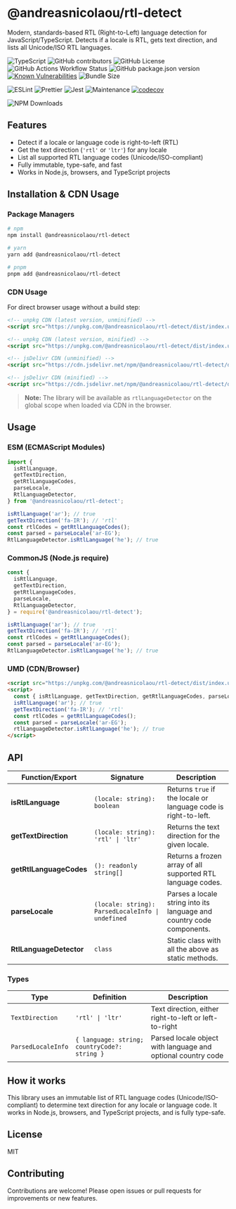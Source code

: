 # @andreasnicolaou/rtl-detect

Modern, standards-based RTL (Right-to-Left) language detection for JavaScript/TypeScript. Detects if a locale is RTL, gets text direction, and lists all Unicode/ISO RTL languages.

![TypeScript](https://img.shields.io/badge/TS-TypeScript-3178c6?logo=typescript&logoColor=white)
![GitHub contributors](https://img.shields.io/github/contributors/andreasnicolaou/rtl-detect)
![GitHub License](https://img.shields.io/github/license/andreasnicolaou/rtl-detect)
![GitHub Actions Workflow Status](https://img.shields.io/github/actions/workflow/status/andreasnicolaou/rtl-detect/build.yaml)
![GitHub package.json version](https://img.shields.io/github/package-json/v/andreasnicolaou/rtl-detect)
[![Known Vulnerabilities](https://snyk.io/test/github/andreasnicolaou/rtl-detect/badge.svg)](https://snyk.io/test/github/andreasnicolaou/rtl-detect)
![Bundle Size](https://deno.bundlejs.com/badge?q=@andreasnicolaou/rtl-detect&treeshake=[*])

![ESLint](https://img.shields.io/badge/linter-eslint-4B32C3.svg?logo=eslint)
![Prettier](https://img.shields.io/badge/code_style-prettier-ff69b4.svg?logo=prettier)
![Jest](https://img.shields.io/badge/tested_with-jest-99424f.svg?logo=jest)
![Maintenance](https://img.shields.io/maintenance/yes/2025)
[![codecov](https://codecov.io/gh/andreasnicolaou/rtl-detect/graph/badge.svg?token=ELH4YWG68O)](https://codecov.io/gh/andreasnicolaou/rtl-detect)

![NPM Downloads](https://img.shields.io/npm/dm/%40andreasnicolaou%2Frtl-detect)

## Features

- Detect if a locale or language code is right-to-left (RTL)
- Get the text direction (`'rtl'` or `'ltr'`) for any locale
- List all supported RTL language codes (Unicode/ISO-compliant)
- Fully immutable, type-safe, and fast
- Works in Node.js, browsers, and TypeScript projects

## Installation & CDN Usage

### Package Managers

```bash
# npm
npm install @andreasnicolaou/rtl-detect

# yarn
yarn add @andreasnicolaou/rtl-detect

# pnpm
pnpm add @andreasnicolaou/rtl-detect
```

### CDN Usage

For direct browser usage without a build step:

```html
<!-- unpkg CDN (latest version, unminified) -->
<script src="https://unpkg.com/@andreasnicolaou/rtl-detect/dist/index.umd.js"></script>

<!-- unpkg CDN (latest version, minified) -->
<script src="https://unpkg.com/@andreasnicolaou/rtl-detect/dist/index.umd.min.js"></script>

<!-- jsDelivr CDN (unminified) -->
<script src="https://cdn.jsdelivr.net/npm/@andreasnicolaou/rtl-detect/dist/index.umd.js"></script>

<!-- jsDelivr CDN (minified) -->
<script src="https://cdn.jsdelivr.net/npm/@andreasnicolaou/rtl-detect/dist/index.umd.min.js"></script>
```

> **Note:** The library will be available as `rtlLanguageDetector` on the global scope when loaded via CDN in the browser.

## Usage

### ESM (ECMAScript Modules)

```js
import {
  isRtlLanguage,
  getTextDirection,
  getRtlLanguageCodes,
  parseLocale,
  RtlLanguageDetector,
} from '@andreasnicolaou/rtl-detect';

isRtlLanguage('ar'); // true
getTextDirection('fa-IR'); // 'rtl'
const rtlCodes = getRtlLanguageCodes();
const parsed = parseLocale('ar-EG');
RtlLanguageDetector.isRtlLanguage('he'); // true
```

### CommonJS (Node.js require)

```js
const {
  isRtlLanguage,
  getTextDirection,
  getRtlLanguageCodes,
  parseLocale,
  RtlLanguageDetector,
} = require('@andreasnicolaou/rtl-detect');

isRtlLanguage('ar'); // true
getTextDirection('fa-IR'); // 'rtl'
const rtlCodes = getRtlLanguageCodes();
const parsed = parseLocale('ar-EG');
RtlLanguageDetector.isRtlLanguage('he'); // true
```

### UMD (CDN/Browser)

```html
<script src="https://unpkg.com/@andreasnicolaou/rtl-detect/dist/index.umd.min.js"></script>
<script>
  const { isRtlLanguage, getTextDirection, getRtlLanguageCodes, parseLocale } = rtlLanguageDetector;
  isRtlLanguage('ar'); // true
  getTextDirection('fa-IR'); // 'rtl'
  const rtlCodes = getRtlLanguageCodes();
  const parsed = parseLocale('ar-EG');
  rtlLanguageDetector.isRtlLanguage('he'); // true
</script>
```

## API

| Function/Export         | Signature                                         | Description                                                           |
| ----------------------- | ------------------------------------------------- | --------------------------------------------------------------------- |
| **isRtlLanguage**       | `(locale: string): boolean`                       | Returns `true` if the locale or language code is right-to-left.       |
| **getTextDirection**    | `(locale: string): 'rtl' \| 'ltr'`                | Returns the text direction for the given locale.                      |
| **getRtlLanguageCodes** | `(): readonly string[]`                           | Returns a frozen array of all supported RTL language codes.           |
| **parseLocale**         | `(locale: string): ParsedLocaleInfo \| undefined` | Parses a locale string into its language and country code components. |
| **RtlLanguageDetector** | `class`                                           | Static class with all the above as static methods.                    |

### Types

| Type               | Definition                                   | Description                                                  |
| ------------------ | -------------------------------------------- | ------------------------------------------------------------ |
| `TextDirection`    | `'rtl' \| 'ltr'`                             | Text direction, either right-to-left or left-to-right        |
| `ParsedLocaleInfo` | `{ language: string; countryCode?: string }` | Parsed locale object with language and optional country code |

## How it works

This library uses an immutable list of RTL language codes (Unicode/ISO-compliant) to determine text direction for any locale or language code. It works in Node.js, browsers, and TypeScript projects, and is fully type-safe.

## License

MIT

## Contributing

Contributions are welcome! Please open issues or pull requests for improvements or new features.
